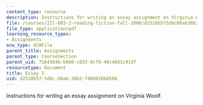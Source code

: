 ```yaml
---
content_type: resource
description: Instructions for writing an essay assignment on Virginia Woolf.
file: /courses/21l-003-2-reading-fiction-fall-2006/d2518b575d8c06a638b2f468010b0566_essay5.pdf
file_type: application/pdf
learning_resource_types:
- Assignments
ocw_type: OCWFile
parent_title: Assignments
parent_type: CourseSection
parent_uid: 7164304b-b9b0-c033-0cf6-48c48d1c91df
resourcetype: Document
title: Essay 5
uid: d2518b57-5d8c-06a6-38b2-f468010b0566
---
```

Instructions for writing an essay assignment on Virginia Woolf.

